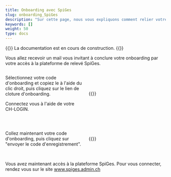 ```yaml
---
title: Onboarding avec SpiGes
slug: onboarding_SpiGes
description: "Sur cette page, nous vous expliquons comment relier votre CH-LOGIN avec SpiGes."
keywords: []
weight: 50
type: docs
---
```


{{<alert color="info">}}
La documentation est en cours de construction.
{{</alert>}}

Vous allez recevoir un mail vous invitant à conclure votre onboarding par votre accès à la plateforme de relevé SpiGes. 

<!-- 1ere paire de colonnes -->

<div style="display: flex; justify-content: space-between; align-items: center;">

<div style="flex: 1; padding-right: 10px;">
<!-- First column content goes here -->
<p> Sélectionnez votre code d'onboarding et copiez le à l'aide du clic droit, puis cliquez sur le lien de cloture d'onboarding. </p>

<p> Connectez vous à l'aide de votre CH-LOGIN. </p>
</div>

<div style="flex: 1; padding-left: 10px;">
<!-- Second column content goes here -->
{{<insertImage image="mail_onboarding.png" class="bord taille">}} 
</div>

</div>

&nbsp;

<!-- Deuxième paire de colonnes -->

<div style="display: flex; justify-content: space-between; align-items: center;">

<div style="flex: 1; padding-right: 10px;">
<!-- First column content goes here -->
Collez maintenant votre code d'onboarding, puis cliquez sur "envoyer le code d'enregistrement". 
</div>

<div style="flex: 1; padding-left: 10px;">
<!-- Second column content goes here -->
{{<insertImage image="enregistrement.png" class="bord taille">}}
</div>

</div>

&nbsp; 

Vous avez maintenant accès à la plateforme SpiGes. Pour vous connecter, rendez vous sur le site www.spiges.admin.ch